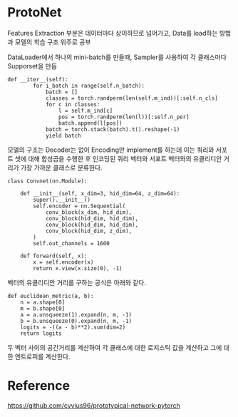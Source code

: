 # ProtoNet
Features Extraction 부분은 데이터마다 상이하므로 넘어가고, Data를 load하는 방법과 모델의 학습 구조 위주로 공부

DataLoader에서 하나의 mini-batch를 만들때, Sampler를 사용하여 각 클래스마다 Supporset을 만듬
```
def __iter__(self):
        for i_batch in range(self.n_batch):
            batch = []
            classes = torch.randperm(len(self.m_ind))[:self.n_cls]
            for c in classes:
                l = self.m_ind[c]
                pos = torch.randperm(len(l))[:self.n_per]
                batch.append(l[pos])
            batch = torch.stack(batch).t().reshape(-1)
            yield batch
```

모델의 구조는 Decoder는 없이 Encoding만 implement를 하는데 이는 쿼리와 서포트 셋에 대해 합성곱을 수행한 후 인코딩된 쿼리 벡터와 서포트 벡터와의 유클리디안 거리가 가장 가까운 클래스로 분류한다.
```
class Convnet(nn.Module):

    def __init__(self, x_dim=3, hid_dim=64, z_dim=64):
        super().__init__()
        self.encoder = nn.Sequential(
            conv_block(x_dim, hid_dim),
            conv_block(hid_dim, hid_dim),
            conv_block(hid_dim, hid_dim),
            conv_block(hid_dim, z_dim),
        )
        self.out_channels = 1600

    def forward(self, x):
        x = self.encoder(x)
        return x.view(x.size(0), -1)
```

벡터의 유클리디안 거리를 구하는 공식은 아래와 같다.

```
def euclidean_metric(a, b):
    n = a.shape[0]
    m = b.shape[0]
    a = a.unsqueeze(1).expand(n, m, -1)
    b = b.unsqueeze(0).expand(n, m, -1)
    logits = -((a - b)**2).sum(dim=2)
    return logits
``` 
두 벡터 사이의 공간거리를 계산하여 각 클래스에 대한 로지스틱 값을 계산하고 그에 대한 엔트로피를 계산한다.

# Reference
https://github.com/cyvius96/prototypical-network-pytorch
